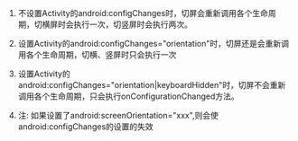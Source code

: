 1. 不设置Activity的android:configChanges时，切屏会重新调用各个生命周期，切横屏时会执行一次，切竖屏时会执行两次。

2. 设置Activity的android:configChanges="orientation"时，切屏还是会重新调用各个生命周期，切横、竖屏时只会执行一次

3. 设置Activity的android:configChanges="orientation|keyboardHidden"时，切屏不会重新调用各个生命周期，只会执行onConfigurationChanged方法。
4. 注: 如果设置了android:screenOrientation="xxx",则会使android:configChanges的设置的失效